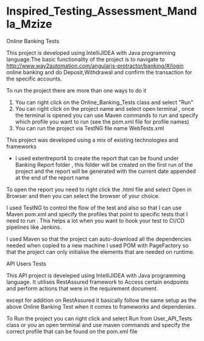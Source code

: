 # Inspired_Testing_Assessment_Mandla_Mzize

Online Banking Tests

This project is developed using IntelliJIDEA with Java programming language.The basic functionality of the project is to
navigate to http://www.way2automation.com/angularjs-protractor/banking/#/login online banking and do Deposit,Withdrawal and 
confirm the transaction for the specific accounts.

To run the project there are more than one ways to do it

1. You can right click on the Online_Banking_Tests class and select "Run"
2. You can right click on the project name and select open terminal , once the terminal is opened you can use Maven
commands to run and specify which profile you want to run (see the pom.xml file for profile names)
3. You can run the project via TestNG file name WebTests.xml

This project was developed using a mix of existing technologies and frameworks
- I used extentreport4 to create the report that can be found under Banking Report folder , this folder will be created 
on the first run of the project and the report will be generated with the current date appended at the end of the report name

To open the report you need to right click the .html file and select Open in Browser and then you can select the browser of your choice.

I used TestNG to control the flow of the test and also so that I can use Maven pom.xml and specify the profiles that point to
specific tests that I need to run . This helps a lot when you want to hook your test to CI/CD pipelines like Jenkins.

I used Maven so that the project can auto-download all the dependencies needed when copied to a new machine
I used POM with PageFactory so that the project can only initialise the elements that are needed on runtime.

API Users Tests

This API project is develeped using IntelliJIDEA with Java programming language. It utilises RestAssured framework to
Access certain endpoints and perform actions that were in the requirement document.

except for addition on RestAssured it basically follow the same setup as the above Online Banking Test when it comes to 
frameworks and dependenies.

To Run the project you can right click and select Run from User_API_Tests class or you an open terminal and use maven commands 
and specify the correct profile that can be found on the pom.xml file
